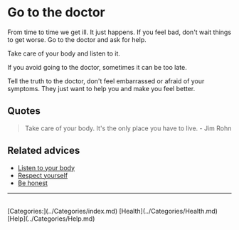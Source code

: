 # Go to the doctor

From time to time we get ill. It just happens. If you feel bad, don't wait things to get worse. Go to the doctor and ask for help.

Take care of your body and listen to it.

If you avoid going to the doctor, sometimes it can be too late.

Tell the truth to the doctor, don't feel embarrassed or afraid of your symptoms. They just want to help you and make you feel better.

## Quotes

> Take care of your body. It's the only place you have to live. - Jim Rohn

## Related advices

- [Listen to your body](../Listen%20to%20your%20body/index.md)
- [Respect yourself](../Respect%20yourself/index.md)
- [Be honest](../Be%20honest/index.md)
<hr/><br/>[Categories:](../Categories/index.md) [Health](../Categories/Health.md) [Help](../Categories/Help.md)